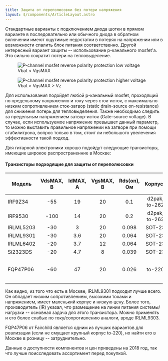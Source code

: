 ```yaml
---
title: Защита от переполюсовки без потери напряжения
layout: $/components/ArticleLayout.astro
---
```


Стандартные варианты с подключением диода шотки в прямом варианте в последовательно или обычного диода в обратном включении имеют ощутимые недостатки в потерях на напряжении или в возможности спалить блок питания соответственно. Другой интересный вариант защиты -- использование p-канального mosfet'а. Это сильно сократит потери на тепловыделение.

<div class="f-media">
  <figure>
    <img
      src="/media/reverse-polarity-protection_v-lt.png"
      alt="P-channel mosfet reverse polarity protection low voltage"
    />
    <figcaption>Vbat < VgsMAX</figcaption>
  </figure>
  <figure>
    <img
      src="/media/reverse-polarity-protection_v-gt.png"
      alt="P-channel mosfet reverse polarity protection higher voltage"
    />
    <figcaption>Vbat > VgsMAX > Vz</figcaption>
  </figure>
</div>

Для использования подойдет любой p-канальный mosfet, проходящий по предельному напряжению и току через сток-исток, с максимально низким сопротивлением сток-затвор (static drain-source on-resistance) для снижения потерь для тепловыделения. Также необходимо следить за предельным напряжением затвор-исток (Gate-source voltage). В случае, если используемое напряжение превышает данный параметр, то можно выставить правильное напряжении на затворе при помощи стабилитрона, вопрос только в том, стоит ли небольшого увелечения эффективности такой подход.

Для гитарной электроники хорошо подойдут следующие транзисторы, имеющие широкое распространенние в Москве:

#### Транзисторы подходящие для защиты от переполюсовки

<div class="table-responsive">

| Модель    | VdsMAX, В | IdMAX, А | VgsMAX, В | Rds(on), Ом | Корпуса       | Цена в розницу, руб.   |
|-----------|:---------:|:--------:|:---------:|:-----------:|:-------------:|------------------------|
| IRF9Z34   | -55       | 19       | 20        | 0.1         | d2pak, to-262 | 47-83                  |
| IRF9530   | -100      | 14       | 20        | 0.2         | d2pak, to-262 | 39-60                  |
| IRLML5203 | -30       | 3        | 20        | 0.098       | SOT-23        | 8-11                   |
| IRLML9301 | -30       | 3.6      | 20        | 0.064       | SOT-23        | 13-23                  |
| IRLML6402 | -20       | 3.7      | 12        | 0.064       | SOT-23        | 11-24                  |
| Si2323DS  | -20       | 4.7      | 8         | 0.039       | SOT-23        | 21-42                  |
| FQP47P06  | -60       | 47       | 20        | 0.026       | to-220        | нет в Москве -- эталон |

</div>

Как видно, из того что есть в Москве, IRLML9301 подходит лучше всего. Он обладает низким сопротивлением, высокими токами и напряжением, имеет маленький корпус и низкую цену. Более того, производитель (IR) указал, что размещение на линии питания системы/нагрузки -- основная задача для этого транзистора. Можно применять и его более слабые по току/сопротивлению аналоги, вроде IRLML9303.

FQP47P06 от Fairchild является одним из лучших вариантов для реализации (если не смущает крупный корпус to-220), но найти его в Москве в розницу -- затруднительно.

Данные о доступности компонентов и цен приведены на 2018 год, так что лучше поисследовать ассортимент перед покупкой.